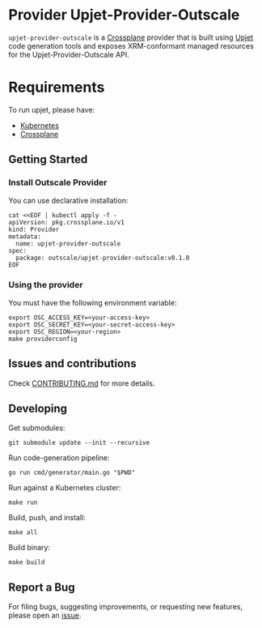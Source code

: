 # Provider Upjet-Provider-Outscale

`upjet-provider-outscale` is a [Crossplane](https://crossplane.io/) provider that
is built using [Upjet](https://github.com/upbound/upjet) code
generation tools and exposes XRM-conformant managed resources for the
Upjet-Provider-Outscale API.


# Requirements
To run upjet, please have:
* [Kubernetes](https://github.com/kubernetes/kubernetes)
* [Crossplane](https://github.com/upbound/upjet)


## Getting Started
### Install Outscale Provider
You can use declarative installation:
```
cat <<EOF | kubectl apply -f -
apiVersion: pkg.crossplane.io/v1
kind: Provider
metadata:
  name: upjet-provider-outscale
spec:
  package: outscale/upjet-provider-outscale:v0.1.0
EOF
```
### Using the provider
You must have the following environment variable:
```
export OSC_ACCESS_KEY=<your-access-key>
export OSC_SECRET_KEY=<your-secret-access-key>
export OSC_REGION=<your-region>
make providerconfig
```

## Issues and contributions
Check [CONTRIBUTING.md](./CONTRIBUTING.md) for more details.
## Developing

Get submodules:
```
git submodule update --init --recursive
```
Run code-generation pipeline:
```console
go run cmd/generator/main.go "$PWD"
```

Run against a Kubernetes cluster:

```console
make run
```

Build, push, and install:

```console
make all
```

Build binary:

```console
make build
```

## Report a Bug

For filing bugs, suggesting improvements, or requesting new features, please
open an [issue](https://github.com/outscale/upjet-provider-outscale/issues).
